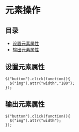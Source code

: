 # 元素操作

## 目录

-   [设置元素属性](#设置元素属性)
-   [输出元素属性](#输出元素属性)

## 设置元素属性

```纯文本
$("button").click(function(){
  $("img").attr("width","180");
});
```

## 输出元素属性

```纯文本
$("button").click(function(){
  $("img").attr("width");
});
```
